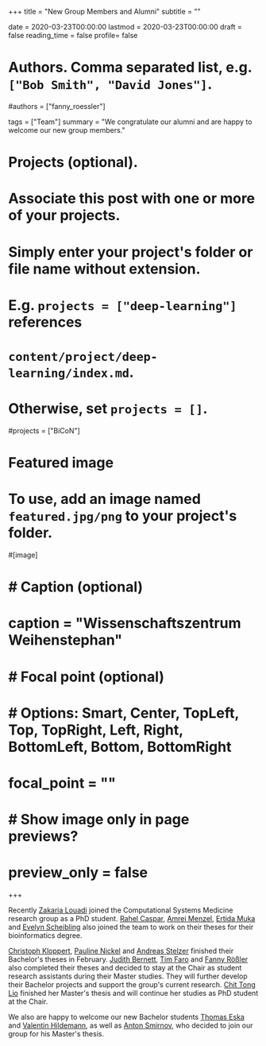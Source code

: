 +++
title = "New Group Members and Alumni"
subtitle = ""

date = 2020-03-23T00:00:00
lastmod = 2020-03-23T00:00:00
draft = false
reading_time = false
profile= false

# Authors. Comma separated list, e.g. `["Bob Smith", "David Jones"]`.
#authors = ["fanny_roessler"]

tags = ["Team"]
summary = "We congratulate our alumni and are happy to welcome our new group members."

# Projects (optional).
#   Associate this post with one or more of your projects.
#   Simply enter your project's folder or file name without extension.
#   E.g. `projects = ["deep-learning"]` references 
#   `content/project/deep-learning/index.md`.
#   Otherwise, set `projects = []`.
#projects = ["BiCoN"]

# Featured image
# To use, add an image named `featured.jpg/png` to your project's folder. 
#[image]
#  # Caption (optional)
#  caption = "Wissenschaftszentrum Weihenstephan"
#
#  # Focal point (optional)
#  # Options: Smart, Center, TopLeft, Top, TopRight, Left, Right, BottomLeft, Bottom, BottomRight
#  focal_point = ""
#
#  # Show image only in page previews?
#  preview_only = false

+++

Recently [Zakaria Louadi](/authors/zakaria_louadi) joined the Computational Systems Medicine research group as a PhD student. [Rahel Caspar](/authors/rahel_caspar), [Amrei Menzel](/authors/amrei_menzel), [Ertida Muka](/authors/ertida_muka) and [Evelyn Scheibling](/authors/evelyn_scheibling) also joined the team to work on their theses for their bioinformatics degree.

[Christoph Kloppert](/authors/christoph_kloppert), [Pauline Nickel](/authors/pauline_nickel) and [Andreas Stelzer](/authors/andreas_stelzer) finished their Bachelor's theses in February. [Judith Bernett](/authors/judith_bernett), [Tim Faro](/authors/tim_faro) and [Fanny Rößler](/authors/fanny_roessler) also completed their theses and decided to stay at the Chair as student research assistants during their Master studies. They will further develop their Bachelor projects and support the group's current research. [Chit Tong Lio](/authors/chit_lio) finished her Master's thesis and will continue her studies as PhD student at the Chair.

We also are happy to welcome our new Bachelor students [Thomas Eska](/authors/thomas_eska) and [Valentin Hildemann](/authors/valentin_hildemann), as well as [Anton Smirnov](/authors/anton_smirnov), who decided to join our group for his Master's thesis.

